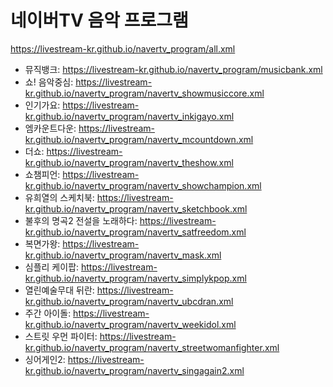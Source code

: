 # 네이버TV 음악 프로그램
https://livestream-kr.github.io/navertv_program/all.xml
- 뮤직뱅크: https://livestream-kr.github.io/navertv_program/musicbank.xml
- 쇼! 음악중심: https://livestream-kr.github.io/navertv_program/navertv_showmusiccore.xml
- 인기가요: https://livestream-kr.github.io/navertv_program/navertv_inkigayo.xml
- 엠카운트다운: https://livestream-kr.github.io/navertv_program/navertv_mcountdown.xml
- 더쇼: https://livestream-kr.github.io/navertv_program/navertv_theshow.xml
- 쇼챔피언: https://livestream-kr.github.io/navertv_program/navertv_showchampion.xml
- 유희열의 스케치북: https://livestream-kr.github.io/navertv_program/navertv_sketchbook.xml
- 불후의 명곡2 전설을 노래하다: https://livestream-kr.github.io/navertv_program/navertv_satfreedom.xml
- 복면가왕: https://livestream-kr.github.io/navertv_program/navertv_mask.xml
- 심플리 케이팝: https://livestream-kr.github.io/navertv_program/navertv_simplykpop.xml
- 열린예술무대 뒤란: https://livestream-kr.github.io/navertv_program/navertv_ubcdran.xml
- 주간 아이돌: https://livestream-kr.github.io/navertv_program/navertv_weekidol.xml
- 스트릿 우먼 파이터: https://livestream-kr.github.io/navertv_program/navertv_streetwomanfighter.xml
- 싱어게인2: https://livestream-kr.github.io/navertv_program/navertv_singagain2.xml
